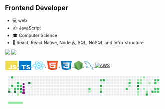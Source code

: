 ## Frontend Developer

- 💻 web
- ✍ JavaScript
- 🎓 Computer Science
- 🌱 React, React Native, Node.js, SQL, NoSQL and Infra-structure

<div>
  <a href="https://github.com/joaocorreia1"/>
  <img height="150em" src="https://github-readme-stats.vercel.app/api?username=joaocorreia1&show_icons=true&theme=tokyonight&include_all_commits=true&count_private=true"/>
  <img height="150em" src="https://github-readme-stats.vercel.app/api/top-langs/?username=joaocorreia1&layout=compact&langs_count=7&theme=tokyonight"/>
</div>
<div style="display: inline_block"><br>
  <img align="center" alt="javascript" height="30" width="40" src="https://raw.githubusercontent.com/devicons/devicon/master/icons/javascript/javascript-plain.svg">
  <img align="center" alt="typescript" height="30" width="40" src="https://raw.githubusercontent.com/devicons/devicon/master/icons/typescript/typescript-plain.svg">
  <img align="center" alt="React" height="30" width="40" src="https://raw.githubusercontent.com/devicons/devicon/master/icons/react/react-original.svg">
  <img align="center" alt="HTML" height="30" width="40" src="https://raw.githubusercontent.com/devicons/devicon/master/icons/html5/html5-original.svg">
  <img align="center" alt="CSS" height="30" width="40" src="https://raw.githubusercontent.com/devicons/devicon/master/icons/css3/css3-original.svg">
  <img align="center" alt="nojejs" height="30" width="auto" src="https://raw.githubusercontent.com/github/explore/80688e429a7d4ef2fca1e82350fe8e3517d3494d/topics/nodejs/nodejs.png">
  <img align="center" alt="MySQL" height="30" width="auto" src="https://raw.githubusercontent.com/devicons/devicon/master/icons/mysql/mysql-original.svg">
  <img align="center" alt="AWS" height="30" width="auto" src="https://cdn.jsdelivr.net/gh/devicons/devicon/icons/amazonwebservices/amazonwebservices-original.svg">      
</div>
<div>
<svg viewBox="-16 -32 880 192" width="880" height="192" xmlns="http://www.w3.org/2000/svg"><desc>Generated with https://github.com/Platane/snk</desc><style>@keyframes c0{7.41%{fill:var(--c1)}7.43%,to{fill:var(--ce)}}@keyframes c1{96.13%{fill:var(--c4)}96.15%,to{fill:var(--ce)}}@keyframes c2{62.3%{fill:var(--c2)}62.32%,to{fill:var(--ce)}}@keyframes c3{57.85%{fill:var(--c2)}57.87%,to{fill:var(--ce)}}@keyframes c4{58.45%{fill:var(--c2)}58.47%,to{fill:var(--ce)}}@keyframes c5{95.54%{fill:var(--c4)}95.56%,to{fill:var(--ce)}}@keyframes c6{1.47%{fill:var(--c1)}1.49%,to{fill:var(--ce)}}@keyframes c7{56.96%{fill:var(--c2)}56.98%,to{fill:var(--ce)}}@keyframes c8{56.67%{fill:var(--c2)}56.69%,to{fill:var(--ce)}}@keyframes c9{58.74%{fill:var(--c2)}58.76%,to{fill:var(--ce)}}@keyframes ca{5.92%{fill:var(--c1)}5.94%,to{fill:var(--ce)}}@keyframes cb{1.77%{fill:var(--c1)}1.79%,to{fill:var(--ce)}}@keyframes cc{56.37%{fill:var(--c2)}56.39%,to{fill:var(--ce)}}@keyframes cd{94.65%{fill:var(--c4)}94.67%,to{fill:var(--ce)}}@keyframes ce{59.34%{fill:var(--c2)}59.36%,to{fill:var(--ce)}}@keyframes cf{3.55%{fill:var(--c1)}3.57%,to{fill:var(--ce)}}@keyframes cg{2.36%{fill:var(--c1)}2.38%,to{fill:var(--ce)}}@keyframes ch{2.66%{fill:var(--c1)}2.68%,to{fill:var(--ce)}}@keyframes ci{93.17%{fill:var(--c4)}93.19%,to{fill:var(--ce)}}@keyframes cj{48.95%{fill:var(--c2)}48.97%,to{fill:var(--ce)}}@keyframes ck{17.2%{fill:var(--c1)}17.22%,to{fill:var(--ce)}}@keyframes cl{46.87%{fill:var(--c2)}46.89%,to{fill:var(--ce)}}@keyframes cm{72.99%{fill:var(--c3)}73.01%,to{fill:var(--ce)}}@keyframes cn{18.68%{fill:var(--c1)}18.7%,to{fill:var(--ce)}}@keyframes co{73.58%{fill:var(--c3)}73.6%,to{fill:var(--ce)}}@keyframes cp{72.1%{fill:var(--c3)}72.12%,to{fill:var(--ce)}}@keyframes cq{35%{fill:var(--c2)}35.02%,to{fill:var(--ce)}}@keyframes cr{23.14%{fill:var(--c1)}23.16%,to{fill:var(--ce)}}@keyframes cs{34.11%{fill:var(--c2)}34.13%,to{fill:var(--ce)}}@keyframes ct{21.95%{fill:var(--c1)}21.97%,to{fill:var(--ce)}}@keyframes cu{24.62%{fill:var(--c1)}24.64%,to{fill:var(--ce)}}@keyframes cv{32.63%{fill:var(--c2)}32.65%,to{fill:var(--ce)}}@keyframes cw{81.59%{fill:var(--c4)}81.61%,to{fill:var(--ce)}}@keyframes cx{31.44%{fill:var(--c2)}31.46%,to{fill:var(--ce)}}@keyframes cy{29.96%{fill:var(--c1)}29.98%,to{fill:var(--ce)}}@keyframes cz{30.26%{fill:var(--c1)}30.28%,to{fill:var(--ce)}}@keyframes c10{24.92%{fill:var(--c1)}24.94%,to{fill:var(--ce)}}@keyframes c11{25.21%{fill:var(--c1)}25.23%,to{fill:var(--ce)}}@keyframes c12{27.29%{fill:var(--c1)}27.31%,to{fill:var(--ce)}}@keyframes c13{28.48%{fill:var(--c1)}28.5%,to{fill:var(--ce)}}@keyframes c14{29.07%{fill:var(--c1)}29.09%,to{fill:var(--ce)}}@keyframes c15{78.63%{fill:var(--c3)}78.65%,to{fill:var(--ce)}}@keyframes c16{26.1%{fill:var(--c1)}26.12%,to{fill:var(--ce)}}@keyframes c17{79.52%{fill:var(--c3)}79.54%,to{fill:var(--ce)}}@keyframes c18{40.05%{fill:var(--c2)}40.07%,to{fill:var(--ce)}}@keyframes c19{39.75%{fill:var(--c2)}39.77%,to{fill:var(--ce)}}@keyframes c1a{37.97%{fill:var(--c2)}37.99%,to{fill:var(--ce)}}@keyframes c1b{38.86%{fill:var(--c2)}38.88%,to{fill:var(--ce)}}@keyframes c1c{40.35%{fill:var(--c2)}40.37%,to{fill:var(--ce)}}@keyframes c1d{38.27%{fill:var(--c2)}38.29%,to{fill:var(--ce)}}@keyframes c1e{38.57%{fill:var(--c2)}38.59%,to{fill:var(--ce)}}@keyframes u0{1.47%{transform:scale(0,1)}1.49%,1.77%{transform:scale(.05,1)}1.79%,2.36%{transform:scale(.1,1)}2.38%,2.66%{transform:scale(.15,1)}2.68%,3.55%{transform:scale(.2,1)}3.57%,5.92%{transform:scale(.25,1)}5.94%,7.41%{transform:scale(.3,1)}17.2%,7.43%{transform:scale(.35,1)}17.22%,18.68%{transform:scale(.4,1)}18.7%,21.95%{transform:scale(.45,1)}21.97%,23.14%{transform:scale(.5,1)}23.16%,24.62%{transform:scale(.55,1)}24.64%,24.92%{transform:scale(.6,1)}24.94%,25.21%{transform:scale(.65,1)}25.23%,26.1%{transform:scale(.7,1)}26.12%,27.29%{transform:scale(.75,1)}27.31%,28.48%{transform:scale(.8,1)}28.5%,29.07%{transform:scale(.85,1)}29.09%,29.96%{transform:scale(.9,1)}29.98%,30.26%{transform:scale(.95,1)}30.28%,to{transform:scale(1,1)}}@keyframes u1{31.44%{transform:scale(0,1)}31.46%,32.63%{transform:scale(.05,1)}32.65%,34.11%{transform:scale(.1,1)}34.13%,35%{transform:scale(.14,1)}35.02%,37.97%{transform:scale(.19,1)}37.99%,38.27%{transform:scale(.24,1)}38.29%,38.57%{transform:scale(.29,1)}38.59%,38.86%{transform:scale(.33,1)}38.88%,39.75%{transform:scale(.38,1)}39.77%,40.05%{transform:scale(.43,1)}40.07%,40.35%{transform:scale(.48,1)}40.37%,46.87%{transform:scale(.52,1)}46.89%,48.95%{transform:scale(.57,1)}48.97%,56.37%{transform:scale(.62,1)}56.39%,56.67%{transform:scale(.67,1)}56.69%,56.96%{transform:scale(.71,1)}56.98%,57.85%{transform:scale(.76,1)}57.87%,58.45%{transform:scale(.81,1)}58.47%,58.74%{transform:scale(.86,1)}58.76%,59.34%{transform:scale(.9,1)}59.36%,62.3%{transform:scale(.95,1)}62.32%,to{transform:scale(1,1)}}@keyframes u2{72.1%{transform:scale(0,1)}72.12%,72.99%{transform:scale(.2,1)}73.01%,73.58%{transform:scale(.4,1)}73.6%,78.63%{transform:scale(.6,1)}78.65%,79.52%{transform:scale(.8,1)}79.54%,to{transform:scale(1,1)}}@keyframes u3{81.59%{transform:scale(0,1)}81.61%,93.17%{transform:scale(.2,1)}93.19%,94.65%{transform:scale(.4,1)}94.67%,95.54%{transform:scale(.6,1)}95.56%,96.13%{transform:scale(.8,1)}96.15%,to{transform:scale(1,1)}}@keyframes s0{0%,99.7%{transform:translate(0,-16px)}.59%{transform:translate(0,16px)}2.67%{transform:translate(112px,16px)}2.97%{transform:translate(112px,0)}3.56%,61.13%{transform:translate(80px,0)}5.34%{transform:translate(80px,96px)}6.53%{transform:translate(16px,96px)}7.12%,96.74%{transform:translate(16px,64px)}7.72%{transform:translate(-16px,64px)}8.31%{transform:translate(-16px,96px)}16.91%{transform:translate(448px,96px)}17.21%{transform:translate(448px,80px)}18.1%{transform:translate(496px,80px)}18.4%{transform:translate(496px,64px)}21.07%{transform:translate(640px,64px)}21.36%{transform:translate(640px,48px)}22.26%{transform:translate(688px,48px)}22.85%{transform:translate(688px,16px)}23.15%,33.83%{transform:translate(672px,16px)}23.44%{transform:translate(672px,0)}24.33%{transform:translate(720px,0)}24.63%,32.94%{transform:translate(720px,16px)}24.93%{transform:translate(736px,16px)}25.22%{transform:translate(736px,32px)}26.11%{transform:translate(784px,32px)}26.71%{transform:translate(784px,0)}27.3%{transform:translate(752px,0)}28.49%{transform:translate(752px,64px)}28.78%{transform:translate(768px,64px)}29.08%,78.34%{transform:translate(768px,80px)}29.97%{transform:translate(720px,80px)}30.27%{transform:translate(720px,96px)}30.56%{transform:translate(736px,96px)}31.16%{transform:translate(736px,64px)}31.75%{transform:translate(704px,64px)}32.34%{transform:translate(704px,32px)}32.64%,81.9%{transform:translate(720px,32px)}34.12%{transform:translate(672px,32px)}34.42%{transform:translate(656px,32px)}35.01%{transform:translate(656px,64px)}38.28%{transform:translate(832px,64px)}38.58%{transform:translate(832px,80px)}38.87%{transform:translate(816px,80px)}40.06%{transform:translate(816px,16px)}40.36%{transform:translate(832px,16px)}40.65%{transform:translate(832px,0)}46.59%{transform:translate(512px,0)}46.88%{transform:translate(512px,16px)}48.07%{transform:translate(448px,16px)}48.96%{transform:translate(448px,64px)}49.26%{transform:translate(432px,64px)}49.55%{transform:translate(432px,48px)}56.68%{transform:translate(48px,48px)}56.97%,97.92%{transform:translate(48px,32px)}57.57%{transform:translate(16px,32px)}57.86%,97.03%{transform:translate(16px,48px)}58.16%,97.33%{transform:translate(32px,48px)}58.46%,95.25%{transform:translate(32px,64px)}58.75%{transform:translate(48px,64px)}59.05%{transform:translate(48px,80px)}59.64%{transform:translate(80px,80px)}62.31%{transform:translate(16px,0)}62.61%{transform:translate(16px,16px)}72.11%{transform:translate(528px,16px)}72.4%{transform:translate(528px,32px)}72.7%{transform:translate(512px,32px)}73.59%{transform:translate(512px,80px)}78.64%{transform:translate(768px,96px)}79.23%{transform:translate(800px,96px)}80.12%{transform:translate(800px,48px)}81.6%{transform:translate(720px,48px)}94.07%{transform:translate(64px,32px)}94.66%{transform:translate(64px,64px)}95.55%{transform:translate(32px,80px)}96.14%{transform:translate(0,80px)}96.44%{transform:translate(0,64px)}97.63%{transform:translate(32px,32px)}98.81%{transform:translate(48px,-16px)}}@keyframes s1{0%,99.7%{transform:translate(16px,-16px)}.3%{transform:translate(0,-16px)}.89%{transform:translate(0,16px)}2.97%{transform:translate(112px,16px)}3.26%{transform:translate(112px,0)}3.86%,61.42%{transform:translate(80px,0)}5.64%{transform:translate(80px,96px)}6.82%{transform:translate(16px,96px)}7.42%,97.03%{transform:translate(16px,64px)}8.01%{transform:translate(-16px,64px)}8.61%{transform:translate(-16px,96px)}17.21%{transform:translate(448px,96px)}17.51%{transform:translate(448px,80px)}18.4%{transform:translate(496px,80px)}18.69%{transform:translate(496px,64px)}21.36%{transform:translate(640px,64px)}21.66%{transform:translate(640px,48px)}22.55%{transform:translate(688px,48px)}23.15%{transform:translate(688px,16px)}23.44%,34.12%{transform:translate(672px,16px)}23.74%{transform:translate(672px,0)}24.63%{transform:translate(720px,0)}24.93%,33.23%{transform:translate(720px,16px)}25.22%{transform:translate(736px,16px)}25.52%{transform:translate(736px,32px)}26.41%{transform:translate(784px,32px)}27%{transform:translate(784px,0)}27.6%{transform:translate(752px,0)}28.78%{transform:translate(752px,64px)}29.08%{transform:translate(768px,64px)}29.38%,78.64%{transform:translate(768px,80px)}30.27%{transform:translate(720px,80px)}30.56%{transform:translate(720px,96px)}30.86%{transform:translate(736px,96px)}31.45%{transform:translate(736px,64px)}32.05%{transform:translate(704px,64px)}32.64%{transform:translate(704px,32px)}32.94%,82.2%{transform:translate(720px,32px)}34.42%{transform:translate(672px,32px)}34.72%{transform:translate(656px,32px)}35.31%{transform:translate(656px,64px)}38.58%{transform:translate(832px,64px)}38.87%{transform:translate(832px,80px)}39.17%{transform:translate(816px,80px)}40.36%{transform:translate(816px,16px)}40.65%{transform:translate(832px,16px)}40.95%{transform:translate(832px,0)}46.88%{transform:translate(512px,0)}47.18%{transform:translate(512px,16px)}48.37%{transform:translate(448px,16px)}49.26%{transform:translate(448px,64px)}49.55%{transform:translate(432px,64px)}49.85%{transform:translate(432px,48px)}56.97%{transform:translate(48px,48px)}57.27%,98.22%{transform:translate(48px,32px)}57.86%{transform:translate(16px,32px)}58.16%,97.33%{transform:translate(16px,48px)}58.46%,97.63%{transform:translate(32px,48px)}58.75%,95.55%{transform:translate(32px,64px)}59.05%{transform:translate(48px,64px)}59.35%{transform:translate(48px,80px)}59.94%{transform:translate(80px,80px)}62.61%{transform:translate(16px,0)}62.91%{transform:translate(16px,16px)}72.4%{transform:translate(528px,16px)}72.7%{transform:translate(528px,32px)}73%{transform:translate(512px,32px)}73.89%{transform:translate(512px,80px)}78.93%{transform:translate(768px,96px)}79.53%{transform:translate(800px,96px)}80.42%{transform:translate(800px,48px)}81.9%{transform:translate(720px,48px)}94.36%{transform:translate(64px,32px)}94.96%{transform:translate(64px,64px)}95.85%{transform:translate(32px,80px)}96.44%{transform:translate(0,80px)}96.74%{transform:translate(0,64px)}97.92%{transform:translate(32px,32px)}99.11%{transform:translate(48px,-16px)}}@keyframes s2{0%,99.7%{transform:translate(32px,-16px)}.59%{transform:translate(0,-16px)}1.19%{transform:translate(0,16px)}3.26%{transform:translate(112px,16px)}3.56%{transform:translate(112px,0)}4.15%,61.72%{transform:translate(80px,0)}5.93%{transform:translate(80px,96px)}7.12%{transform:translate(16px,96px)}7.72%,97.33%{transform:translate(16px,64px)}8.31%{transform:translate(-16px,64px)}8.9%{transform:translate(-16px,96px)}17.51%{transform:translate(448px,96px)}17.8%{transform:translate(448px,80px)}18.69%{transform:translate(496px,80px)}18.99%{transform:translate(496px,64px)}21.66%{transform:translate(640px,64px)}21.96%{transform:translate(640px,48px)}22.85%{transform:translate(688px,48px)}23.44%{transform:translate(688px,16px)}23.74%,34.42%{transform:translate(672px,16px)}24.04%{transform:translate(672px,0)}24.93%{transform:translate(720px,0)}25.22%,33.53%{transform:translate(720px,16px)}25.52%{transform:translate(736px,16px)}25.82%{transform:translate(736px,32px)}26.71%{transform:translate(784px,32px)}27.3%{transform:translate(784px,0)}27.89%{transform:translate(752px,0)}29.08%{transform:translate(752px,64px)}29.38%{transform:translate(768px,64px)}29.67%,78.93%{transform:translate(768px,80px)}30.56%{transform:translate(720px,80px)}30.86%{transform:translate(720px,96px)}31.16%{transform:translate(736px,96px)}31.75%{transform:translate(736px,64px)}32.34%{transform:translate(704px,64px)}32.94%{transform:translate(704px,32px)}33.23%,82.49%{transform:translate(720px,32px)}34.72%{transform:translate(672px,32px)}35.01%{transform:translate(656px,32px)}35.61%{transform:translate(656px,64px)}38.87%{transform:translate(832px,64px)}39.17%{transform:translate(832px,80px)}39.47%{transform:translate(816px,80px)}40.65%{transform:translate(816px,16px)}40.95%{transform:translate(832px,16px)}41.25%{transform:translate(832px,0)}47.18%{transform:translate(512px,0)}47.48%{transform:translate(512px,16px)}48.66%{transform:translate(448px,16px)}49.55%{transform:translate(448px,64px)}49.85%{transform:translate(432px,64px)}50.15%{transform:translate(432px,48px)}57.27%{transform:translate(48px,48px)}57.57%,98.52%{transform:translate(48px,32px)}58.16%{transform:translate(16px,32px)}58.46%,97.63%{transform:translate(16px,48px)}58.75%,97.92%{transform:translate(32px,48px)}59.05%,95.85%{transform:translate(32px,64px)}59.35%{transform:translate(48px,64px)}59.64%{transform:translate(48px,80px)}60.24%{transform:translate(80px,80px)}62.91%{transform:translate(16px,0)}63.2%{transform:translate(16px,16px)}72.7%{transform:translate(528px,16px)}73%{transform:translate(528px,32px)}73.29%{transform:translate(512px,32px)}74.18%{transform:translate(512px,80px)}79.23%{transform:translate(768px,96px)}79.82%{transform:translate(800px,96px)}80.71%{transform:translate(800px,48px)}82.2%{transform:translate(720px,48px)}94.66%{transform:translate(64px,32px)}95.25%{transform:translate(64px,64px)}96.14%{transform:translate(32px,80px)}96.74%{transform:translate(0,80px)}97.03%{transform:translate(0,64px)}98.22%{transform:translate(32px,32px)}99.41%{transform:translate(48px,-16px)}}@keyframes s3{0%,99.7%{transform:translate(48px,-16px)}.89%{transform:translate(0,-16px)}1.48%{transform:translate(0,16px)}3.56%{transform:translate(112px,16px)}3.86%{transform:translate(112px,0)}4.45%,62.02%{transform:translate(80px,0)}6.23%{transform:translate(80px,96px)}7.42%{transform:translate(16px,96px)}8.01%,97.63%{transform:translate(16px,64px)}8.61%{transform:translate(-16px,64px)}9.2%{transform:translate(-16px,96px)}17.8%{transform:translate(448px,96px)}18.1%{transform:translate(448px,80px)}18.99%{transform:translate(496px,80px)}19.29%{transform:translate(496px,64px)}21.96%{transform:translate(640px,64px)}22.26%{transform:translate(640px,48px)}23.15%{transform:translate(688px,48px)}23.74%{transform:translate(688px,16px)}24.04%,34.72%{transform:translate(672px,16px)}24.33%{transform:translate(672px,0)}25.22%{transform:translate(720px,0)}25.52%,33.83%{transform:translate(720px,16px)}25.82%{transform:translate(736px,16px)}26.11%{transform:translate(736px,32px)}27%{transform:translate(784px,32px)}27.6%{transform:translate(784px,0)}28.19%{transform:translate(752px,0)}29.38%{transform:translate(752px,64px)}29.67%{transform:translate(768px,64px)}29.97%,79.23%{transform:translate(768px,80px)}30.86%{transform:translate(720px,80px)}31.16%{transform:translate(720px,96px)}31.45%{transform:translate(736px,96px)}32.05%{transform:translate(736px,64px)}32.64%{transform:translate(704px,64px)}33.23%{transform:translate(704px,32px)}33.53%,82.79%{transform:translate(720px,32px)}35.01%{transform:translate(672px,32px)}35.31%{transform:translate(656px,32px)}35.91%{transform:translate(656px,64px)}39.17%{transform:translate(832px,64px)}39.47%{transform:translate(832px,80px)}39.76%{transform:translate(816px,80px)}40.95%{transform:translate(816px,16px)}41.25%{transform:translate(832px,16px)}41.54%{transform:translate(832px,0)}47.48%{transform:translate(512px,0)}47.77%{transform:translate(512px,16px)}48.96%{transform:translate(448px,16px)}49.85%{transform:translate(448px,64px)}50.15%{transform:translate(432px,64px)}50.45%{transform:translate(432px,48px)}57.57%{transform:translate(48px,48px)}57.86%,98.81%{transform:translate(48px,32px)}58.46%{transform:translate(16px,32px)}58.75%,97.92%{transform:translate(16px,48px)}59.05%,98.22%{transform:translate(32px,48px)}59.35%,96.14%{transform:translate(32px,64px)}59.64%{transform:translate(48px,64px)}59.94%{transform:translate(48px,80px)}60.53%{transform:translate(80px,80px)}63.2%{transform:translate(16px,0)}63.5%{transform:translate(16px,16px)}73%{transform:translate(528px,16px)}73.29%{transform:translate(528px,32px)}73.59%{transform:translate(512px,32px)}74.48%{transform:translate(512px,80px)}79.53%{transform:translate(768px,96px)}80.12%{transform:translate(800px,96px)}81.01%{transform:translate(800px,48px)}82.49%{transform:translate(720px,48px)}94.96%{transform:translate(64px,32px)}95.55%{transform:translate(64px,64px)}96.44%{transform:translate(32px,80px)}97.03%{transform:translate(0,80px)}97.33%{transform:translate(0,64px)}98.52%{transform:translate(32px,32px)}}:root{--cb:#1b1f230a;--cs:purple;--ce:#ebedf0;--c0:#ebedf0;--c1:#9be9a8;--c2:#40c463;--c3:#30a14e;--c4:#216e39}@media (prefers-color-scheme:dark){:root{--cb:#1b1f230a;--cs:purple;--ce:#161b22;--c1:#01311f;--c2:#034525;--c3:#0f6d31;--c4:#00c647}}.c{shape-rendering:geometricPrecision;fill:var(--ce);stroke-width:1px;stroke:var(--cb);animation:none 33700ms linear infinite}.c.c0{fill:var(--c1);animation-name:c0}.c.c1{fill:var(--c4);animation-name:c1}.c.c2,.c.c3,.c.c4{fill:var(--c2);animation-name:c2}.c.c3,.c.c4{animation-name:c3}.c.c4{animation-name:c4}.c.c5{fill:var(--c4);animation-name:c5}.c.c6{fill:var(--c1);animation-name:c6}.c.c7,.c.c8,.c.c9{fill:var(--c2);animation-name:c7}.c.c8,.c.c9{animation-name:c8}.c.c9{animation-name:c9}.c.ca,.c.cb{fill:var(--c1);animation-name:ca}.c.cb{animation-name:cb}.c.cc{fill:var(--c2);animation-name:cc}.c.cd{fill:var(--c4);animation-name:cd}.c.ce{fill:var(--c2);animation-name:ce}.c.cf,.c.cg,.c.ch{fill:var(--c1);animation-name:cf}.c.cg,.c.ch{animation-name:cg}.c.ch{animation-name:ch}.c.ci{fill:var(--c4);animation-name:ci}.c.cj{fill:var(--c2);animation-name:cj}.c.ck{fill:var(--c1);animation-name:ck}.c.cl{fill:var(--c2);animation-name:cl}.c.cm{fill:var(--c3);animation-name:cm}.c.cn{fill:var(--c1);animation-name:cn}.c.co,.c.cp{fill:var(--c3);animation-name:co}.c.cp{animation-name:cp}.c.cq{fill:var(--c2);animation-name:cq}.c.cr{fill:var(--c1);animation-name:cr}.c.cs{fill:var(--c2);animation-name:cs}.c.ct,.c.cu{fill:var(--c1);animation-name:ct}.c.cu{animation-name:cu}.c.cv{fill:var(--c2);animation-name:cv}.c.cw{fill:var(--c4);animation-name:cw}.c.cx{fill:var(--c2);animation-name:cx}.c.cy{fill:var(--c1);animation-name:cy}.c.c10,.c.c11,.c.cz{fill:var(--c1);animation-name:cz}.c.c10,.c.c11{animation-name:c10}.c.c11{animation-name:c11}.c.c12,.c.c13,.c.c14{fill:var(--c1);animation-name:c12}.c.c13,.c.c14{animation-name:c13}.c.c14{animation-name:c14}.c.c15{fill:var(--c3);animation-name:c15}.c.c16{fill:var(--c1);animation-name:c16}.c.c17{fill:var(--c3);animation-name:c17}.c.c18{fill:var(--c2);animation-name:c18}.c.c19,.c.c1a,.c.c1b{fill:var(--c2);animation-name:c19}.c.c1a,.c.c1b{animation-name:c1a}.c.c1b{animation-name:c1b}.c.c1c,.c.c1d,.c.c1e{fill:var(--c2);animation-name:c1c}.c.c1d,.c.c1e{animation-name:c1d}.c.c1e{animation-name:c1e}.s,.u{animation:none linear 33700ms infinite}.u,.u.u0{transform-origin:0 0}.u{transform:scale(0,1)}.u.u0{fill:var(--c1);animation-name:u0}.u.u1{fill:var(--c2);animation-name:u1;transform-origin:332.5px 0}.u.u2{fill:var(--c3);animation-name:u2;transform-origin:681.7px 0}.u.u3{fill:var(--c4);animation-name:u3;transform-origin:764.9px 0}.s{shape-rendering:geometricPrecision;fill:var(--cs)}.s.s0{transform:translate(0,-16px);animation-name:s0}.s.s1{transform:translate(16px,-16px);animation-name:s1}.s.s2{transform:translate(32px,-16px);animation-name:s2}.s.s3{transform:translate(48px,-16px);animation-name:s3}</style><rect class="c" x="2" y="2" rx="2" ry="2" width="12" height="12"/><rect class="c" x="2" y="18" rx="2" ry="2" width="12" height="12"/><rect class="c" x="2" y="34" rx="2" ry="2" width="12" height="12"/><rect class="c" x="2" y="50" rx="2" ry="2" width="12" height="12"/><rect class="c c0" x="2" y="66" rx="2" ry="2" width="12" height="12"/><rect class="c c1" x="2" y="82" rx="2" ry="2" width="12" height="12"/><rect class="c" x="2" y="98" rx="2" ry="2" width="12" height="12"/><rect class="c c2" x="18" y="2" rx="2" ry="2" width="12" height="12"/><rect class="c" x="18" y="18" rx="2" ry="2" width="12" height="12"/><rect class="c" x="18" y="34" rx="2" ry="2" width="12" height="12"/><rect class="c c3" x="18" y="50" rx="2" ry="2" width="12" height="12"/><rect class="c" x="18" y="66" rx="2" ry="2" width="12" height="12"/><rect class="c" x="18" y="82" rx="2" ry="2" width="12" height="12"/><rect class="c" x="18" y="98" rx="2" ry="2" width="12" height="12"/><rect class="c" x="34" y="2" rx="2" ry="2" width="12" height="12"/><rect class="c" x="34" y="18" rx="2" ry="2" width="12" height="12"/><rect class="c" x="34" y="34" rx="2" ry="2" width="12" height="12"/><rect class="c" x="34" y="50" rx="2" ry="2" width="12" height="12"/><rect class="c c4" x="34" y="66" rx="2" ry="2" width="12" height="12"/><rect class="c c5" x="34" y="82" rx="2" ry="2" width="12" height="12"/><rect class="c" x="34" y="98" rx="2" ry="2" width="12" height="12"/><rect class="c" x="50" y="2" rx="2" ry="2" width="12" height="12"/><rect class="c c6" x="50" y="18" rx="2" ry="2" width="12" height="12"/><rect class="c c7" x="50" y="34" rx="2" ry="2" width="12" height="12"/><rect class="c c8" x="50" y="50" rx="2" ry="2" width="12" height="12"/><rect class="c c9" x="50" y="66" rx="2" ry="2" width="12" height="12"/><rect class="c" x="50" y="82" rx="2" ry="2" width="12" height="12"/><rect class="c ca" x="50" y="98" rx="2" ry="2" width="12" height="12"/><rect class="c" x="66" y="2" rx="2" ry="2" width="12" height="12"/><rect class="c cb" x="66" y="18" rx="2" ry="2" width="12" height="12"/><rect class="c" x="66" y="34" rx="2" ry="2" width="12" height="12"/><rect class="c cc" x="66" y="50" rx="2" ry="2" width="12" height="12"/><rect class="c cd" x="66" y="66" rx="2" ry="2" width="12" height="12"/><rect class="c ce" x="66" y="82" rx="2" ry="2" width="12" height="12"/><rect class="c" x="66" y="98" rx="2" ry="2" width="12" height="12"/><rect class="c cf" x="82" y="2" rx="2" ry="2" width="12" height="12"/><rect class="c" x="82" y="18" rx="2" ry="2" width="12" height="12"/><rect class="c" x="82" y="34" rx="2" ry="2" width="12" height="12"/><rect class="c" x="82" y="50" rx="2" ry="2" width="12" height="12"/><rect class="c" x="82" y="66" rx="2" ry="2" width="12" height="12"/><rect class="c" x="82" y="82" rx="2" ry="2" width="12" height="12"/><rect class="c" x="82" y="98" rx="2" ry="2" width="12" height="12"/><rect class="c" x="98" y="2" rx="2" ry="2" width="12" height="12"/><rect class="c cg" x="98" y="18" rx="2" ry="2" width="12" height="12"/><rect class="c" x="98" y="34" rx="2" ry="2" width="12" height="12"/><rect class="c" x="98" y="50" rx="2" ry="2" width="12" height="12"/><rect class="c" x="98" y="66" rx="2" ry="2" width="12" height="12"/><rect class="c" x="98" y="82" rx="2" ry="2" width="12" height="12"/><rect class="c" x="98" y="98" rx="2" ry="2" width="12" height="12"/><rect class="c" x="114" y="2" rx="2" ry="2" width="12" height="12"/><rect class="c ch" x="114" y="18" rx="2" ry="2" width="12" height="12"/><rect class="c ci" x="114" y="34" rx="2" ry="2" width="12" height="12"/><rect class="c" x="114" y="50" rx="2" ry="2" width="12" height="12"/><rect class="c" x="114" y="66" rx="2" ry="2" width="12" height="12"/><rect class="c" x="114" y="82" rx="2" ry="2" width="12" height="12"/><rect class="c" x="114" y="98" rx="2" ry="2" width="12" height="12"/><rect class="c" x="130" y="2" rx="2" ry="2" width="12" height="12"/><rect class="c" x="130" y="18" rx="2" ry="2" width="12" height="12"/><rect class="c" x="130" y="34" rx="2" ry="2" width="12" height="12"/><rect class="c" x="130" y="50" rx="2" ry="2" width="12" height="12"/><rect class="c" x="130" y="66" rx="2" ry="2" width="12" height="12"/><rect class="c" x="130" y="82" rx="2" ry="2" width="12" height="12"/><rect class="c" x="130" y="98" rx="2" ry="2" width="12" height="12"/><rect class="c" x="146" y="2" rx="2" ry="2" width="12" height="12"/><rect class="c" x="146" y="18" rx="2" ry="2" width="12" height="12"/><rect class="c" x="146" y="34" rx="2" ry="2" width="12" height="12"/><rect class="c" x="146" y="50" rx="2" ry="2" width="12" height="12"/><rect class="c" x="146" y="66" rx="2" ry="2" width="12" height="12"/><rect class="c" x="146" y="82" rx="2" ry="2" width="12" height="12"/><rect class="c" x="146" y="98" rx="2" ry="2" width="12" height="12"/><rect class="c" x="162" y="2" rx="2" ry="2" width="12" height="12"/><rect class="c" x="162" y="18" rx="2" ry="2" width="12" height="12"/><rect class="c" x="162" y="34" rx="2" ry="2" width="12" height="12"/><rect class="c" x="162" y="50" rx="2" ry="2" width="12" height="12"/><rect class="c" x="162" y="66" rx="2" ry="2" width="12" height="12"/><rect class="c" x="162" y="82" rx="2" ry="2" width="12" height="12"/><rect class="c" x="162" y="98" rx="2" ry="2" width="12" height="12"/><rect class="c" x="178" y="2" rx="2" ry="2" width="12" height="12"/><rect class="c" x="178" y="18" rx="2" ry="2" width="12" height="12"/><rect class="c" x="178" y="34" rx="2" ry="2" width="12" height="12"/><rect class="c" x="178" y="50" rx="2" ry="2" width="12" height="12"/><rect class="c" x="178" y="66" rx="2" ry="2" width="12" height="12"/><rect class="c" x="178" y="82" rx="2" ry="2" width="12" height="12"/><rect class="c" x="178" y="98" rx="2" ry="2" width="12" height="12"/><rect class="c" x="194" y="2" rx="2" ry="2" width="12" height="12"/><rect class="c" x="194" y="18" rx="2" ry="2" width="12" height="12"/><rect class="c" x="194" y="34" rx="2" ry="2" width="12" height="12"/><rect class="c" x="194" y="50" rx="2" ry="2" width="12" height="12"/><rect class="c" x="194" y="66" rx="2" ry="2" width="12" height="12"/><rect class="c" x="194" y="82" rx="2" ry="2" width="12" height="12"/><rect class="c" x="194" y="98" rx="2" ry="2" width="12" height="12"/><rect class="c" x="210" y="2" rx="2" ry="2" width="12" height="12"/><rect class="c" x="210" y="18" rx="2" ry="2" width="12" height="12"/><rect class="c" x="210" y="34" rx="2" ry="2" width="12" height="12"/><rect class="c" x="210" y="50" rx="2" ry="2" width="12" height="12"/><rect class="c" x="210" y="66" rx="2" ry="2" width="12" height="12"/><rect class="c" x="210" y="82" rx="2" ry="2" width="12" height="12"/><rect class="c" x="210" y="98" rx="2" ry="2" width="12" height="12"/><rect class="c" x="226" y="2" rx="2" ry="2" width="12" height="12"/><rect class="c" x="226" y="18" rx="2" ry="2" width="12" height="12"/><rect class="c" x="226" y="34" rx="2" ry="2" width="12" height="12"/><rect class="c" x="226" y="50" rx="2" ry="2" width="12" height="12"/><rect class="c" x="226" y="66" rx="2" ry="2" width="12" height="12"/><rect class="c" x="226" y="82" rx="2" ry="2" width="12" height="12"/><rect class="c" x="226" y="98" rx="2" ry="2" width="12" height="12"/><rect class="c" x="242" y="2" rx="2" ry="2" width="12" height="12"/><rect class="c" x="242" y="18" rx="2" ry="2" width="12" height="12"/><rect class="c" x="242" y="34" rx="2" ry="2" width="12" height="12"/><rect class="c" x="242" y="50" rx="2" ry="2" width="12" height="12"/><rect class="c" x="242" y="66" rx="2" ry="2" width="12" height="12"/><rect class="c" x="242" y="82" rx="2" ry="2" width="12" height="12"/><rect class="c" x="242" y="98" rx="2" ry="2" width="12" height="12"/><rect class="c" x="258" y="2" rx="2" ry="2" width="12" height="12"/><rect class="c" x="258" y="18" rx="2" ry="2" width="12" height="12"/><rect class="c" x="258" y="34" rx="2" ry="2" width="12" height="12"/><rect class="c" x="258" y="50" rx="2" ry="2" width="12" height="12"/><rect class="c" x="258" y="66" rx="2" ry="2" width="12" height="12"/><rect class="c" x="258" y="82" rx="2" ry="2" width="12" height="12"/><rect class="c" x="258" y="98" rx="2" ry="2" width="12" height="12"/><rect class="c" x="274" y="2" rx="2" ry="2" width="12" height="12"/><rect class="c" x="274" y="18" rx="2" ry="2" width="12" height="12"/><rect class="c" x="274" y="34" rx="2" ry="2" width="12" height="12"/><rect class="c" x="274" y="50" rx="2" ry="2" width="12" height="12"/><rect class="c" x="274" y="66" rx="2" ry="2" width="12" height="12"/><rect class="c" x="274" y="82" rx="2" ry="2" width="12" height="12"/><rect class="c" x="274" y="98" rx="2" ry="2" width="12" height="12"/><rect class="c" x="290" y="2" rx="2" ry="2" width="12" height="12"/><rect class="c" x="290" y="18" rx="2" ry="2" width="12" height="12"/><rect class="c" x="290" y="34" rx="2" ry="2" width="12" height="12"/><rect class="c" x="290" y="50" rx="2" ry="2" width="12" height="12"/><rect class="c" x="290" y="66" rx="2" ry="2" width="12" height="12"/><rect class="c" x="290" y="82" rx="2" ry="2" width="12" height="12"/><rect class="c" x="290" y="98" rx="2" ry="2" width="12" height="12"/><rect class="c" x="306" y="2" rx="2" ry="2" width="12" height="12"/><rect class="c" x="306" y="18" rx="2" ry="2" width="12" height="12"/><rect class="c" x="306" y="34" rx="2" ry="2" width="12" height="12"/><rect class="c" x="306" y="50" rx="2" ry="2" width="12" height="12"/><rect class="c" x="306" y="66" rx="2" ry="2" width="12" height="12"/><rect class="c" x="306" y="82" rx="2" ry="2" width="12" height="12"/><rect class="c" x="306" y="98" rx="2" ry="2" width="12" height="12"/><rect class="c" x="322" y="2" rx="2" ry="2" width="12" height="12"/><rect class="c" x="322" y="18" rx="2" ry="2" width="12" height="12"/><rect class="c" x="322" y="34" rx="2" ry="2" width="12" height="12"/><rect class="c" x="322" y="50" rx="2" ry="2" width="12" height="12"/><rect class="c" x="322" y="66" rx="2" ry="2" width="12" height="12"/><rect class="c" x="322" y="82" rx="2" ry="2" width="12" height="12"/><rect class="c" x="322" y="98" rx="2" ry="2" width="12" height="12"/><rect class="c" x="338" y="2" rx="2" ry="2" width="12" height="12"/><rect class="c" x="338" y="18" rx="2" ry="2" width="12" height="12"/><rect class="c" x="338" y="34" rx="2" ry="2" width="12" height="12"/><rect class="c" x="338" y="50" rx="2" ry="2" width="12" height="12"/><rect class="c" x="338" y="66" rx="2" ry="2" width="12" height="12"/><rect class="c" x="338" y="82" rx="2" ry="2" width="12" height="12"/><rect class="c" x="338" y="98" rx="2" ry="2" width="12" height="12"/><rect class="c" x="354" y="2" rx="2" ry="2" width="12" height="12"/><rect class="c" x="354" y="18" rx="2" ry="2" width="12" height="12"/><rect class="c" x="354" y="34" rx="2" ry="2" width="12" height="12"/><rect class="c" x="354" y="50" rx="2" ry="2" width="12" height="12"/><rect class="c" x="354" y="66" rx="2" ry="2" width="12" height="12"/><rect class="c" x="354" y="82" rx="2" ry="2" width="12" height="12"/><rect class="c" x="354" y="98" rx="2" ry="2" width="12" height="12"/><rect class="c" x="370" y="2" rx="2" ry="2" width="12" height="12"/><rect class="c" x="370" y="18" rx="2" ry="2" width="12" height="12"/><rect class="c" x="370" y="34" rx="2" ry="2" width="12" height="12"/><rect class="c" x="370" y="50" rx="2" ry="2" width="12" height="12"/><rect class="c" x="370" y="66" rx="2" ry="2" width="12" height="12"/><rect class="c" x="370" y="82" rx="2" ry="2" width="12" height="12"/><rect class="c" x="370" y="98" rx="2" ry="2" width="12" height="12"/><rect class="c" x="386" y="2" rx="2" ry="2" width="12" height="12"/><rect class="c" x="386" y="18" rx="2" ry="2" width="12" height="12"/><rect class="c" x="386" y="34" rx="2" ry="2" width="12" height="12"/><rect class="c" x="386" y="50" rx="2" ry="2" width="12" height="12"/><rect class="c" x="386" y="66" rx="2" ry="2" width="12" height="12"/><rect class="c" x="386" y="82" rx="2" ry="2" width="12" height="12"/><rect class="c" x="386" y="98" rx="2" ry="2" width="12" height="12"/><rect class="c" x="402" y="2" rx="2" ry="2" width="12" height="12"/><rect class="c" x="402" y="18" rx="2" ry="2" width="12" height="12"/><rect class="c" x="402" y="34" rx="2" ry="2" width="12" height="12"/><rect class="c" x="402" y="50" rx="2" ry="2" width="12" height="12"/><rect class="c" x="402" y="66" rx="2" ry="2" width="12" height="12"/><rect class="c" x="402" y="82" rx="2" ry="2" width="12" height="12"/><rect class="c" x="402" y="98" rx="2" ry="2" width="12" height="12"/><rect class="c" x="418" y="2" rx="2" ry="2" width="12" height="12"/><rect class="c" x="418" y="18" rx="2" ry="2" width="12" height="12"/><rect class="c" x="418" y="34" rx="2" ry="2" width="12" height="12"/><rect class="c" x="418" y="50" rx="2" ry="2" width="12" height="12"/><rect class="c" x="418" y="66" rx="2" ry="2" width="12" height="12"/><rect class="c" x="418" y="82" rx="2" ry="2" width="12" height="12"/><rect class="c" x="418" y="98" rx="2" ry="2" width="12" height="12"/><rect class="c" x="434" y="2" rx="2" ry="2" width="12" height="12"/><rect class="c" x="434" y="18" rx="2" ry="2" width="12" height="12"/><rect class="c" x="434" y="34" rx="2" ry="2" width="12" height="12"/><rect class="c" x="434" y="50" rx="2" ry="2" width="12" height="12"/><rect class="c" x="434" y="66" rx="2" ry="2" width="12" height="12"/><rect class="c" x="434" y="82" rx="2" ry="2" width="12" height="12"/><rect class="c" x="434" y="98" rx="2" ry="2" width="12" height="12"/><rect class="c" x="450" y="2" rx="2" ry="2" width="12" height="12"/><rect class="c" x="450" y="18" rx="2" ry="2" width="12" height="12"/><rect class="c" x="450" y="34" rx="2" ry="2" width="12" height="12"/><rect class="c" x="450" y="50" rx="2" ry="2" width="12" height="12"/><rect class="c cj" x="450" y="66" rx="2" ry="2" width="12" height="12"/><rect class="c ck" x="450" y="82" rx="2" ry="2" width="12" height="12"/><rect class="c" x="450" y="98" rx="2" ry="2" width="12" height="12"/><rect class="c" x="466" y="2" rx="2" ry="2" width="12" height="12"/><rect class="c" x="466" y="18" rx="2" ry="2" width="12" height="12"/><rect class="c" x="466" y="34" rx="2" ry="2" width="12" height="12"/><rect class="c" x="466" y="50" rx="2" ry="2" width="12" height="12"/><rect class="c" x="466" y="66" rx="2" ry="2" width="12" height="12"/><rect class="c" x="466" y="82" rx="2" ry="2" width="12" height="12"/><rect class="c" x="466" y="98" rx="2" ry="2" width="12" height="12"/><rect class="c" x="482" y="2" rx="2" ry="2" width="12" height="12"/><rect class="c" x="482" y="18" rx="2" ry="2" width="12" height="12"/><rect class="c" x="482" y="34" rx="2" ry="2" width="12" height="12"/><rect class="c" x="482" y="50" rx="2" ry="2" width="12" height="12"/><rect class="c" x="482" y="66" rx="2" ry="2" width="12" height="12"/><rect class="c" x="482" y="82" rx="2" ry="2" width="12" height="12"/><rect class="c" x="482" y="98" rx="2" ry="2" width="12" height="12"/><rect class="c" x="498" y="2" rx="2" ry="2" width="12" height="12"/><rect class="c" x="498" y="18" rx="2" ry="2" width="12" height="12"/><rect class="c" x="498" y="34" rx="2" ry="2" width="12" height="12"/><rect class="c" x="498" y="50" rx="2" ry="2" width="12" height="12"/><rect class="c" x="498" y="66" rx="2" ry="2" width="12" height="12"/><rect class="c" x="498" y="82" rx="2" ry="2" width="12" height="12"/><rect class="c" x="498" y="98" rx="2" ry="2" width="12" height="12"/><rect class="c" x="514" y="2" rx="2" ry="2" width="12" height="12"/><rect class="c cl" x="514" y="18" rx="2" ry="2" width="12" height="12"/><rect class="c" x="514" y="34" rx="2" ry="2" width="12" height="12"/><rect class="c cm" x="514" y="50" rx="2" ry="2" width="12" height="12"/><rect class="c cn" x="514" y="66" rx="2" ry="2" width="12" height="12"/><rect class="c co" x="514" y="82" rx="2" ry="2" width="12" height="12"/><rect class="c" x="514" y="98" rx="2" ry="2" width="12" height="12"/><rect class="c" x="530" y="2" rx="2" ry="2" width="12" height="12"/><rect class="c cp" x="530" y="18" rx="2" ry="2" width="12" height="12"/><rect class="c" x="530" y="34" rx="2" ry="2" width="12" height="12"/><rect class="c" x="530" y="50" rx="2" ry="2" width="12" height="12"/><rect class="c" x="530" y="66" rx="2" ry="2" width="12" height="12"/><rect class="c" x="530" y="82" rx="2" ry="2" width="12" height="12"/><rect class="c" x="530" y="98" rx="2" ry="2" width="12" height="12"/><rect class="c" x="546" y="2" rx="2" ry="2" width="12" height="12"/><rect class="c" x="546" y="18" rx="2" ry="2" width="12" height="12"/><rect class="c" x="546" y="34" rx="2" ry="2" width="12" height="12"/><rect class="c" x="546" y="50" rx="2" ry="2" width="12" height="12"/><rect class="c" x="546" y="66" rx="2" ry="2" width="12" height="12"/><rect class="c" x="546" y="82" rx="2" ry="2" width="12" height="12"/><rect class="c" x="546" y="98" rx="2" ry="2" width="12" height="12"/><rect class="c" x="562" y="2" rx="2" ry="2" width="12" height="12"/><rect class="c" x="562" y="18" rx="2" ry="2" width="12" height="12"/><rect class="c" x="562" y="34" rx="2" ry="2" width="12" height="12"/><rect class="c" x="562" y="50" rx="2" ry="2" width="12" height="12"/><rect class="c" x="562" y="66" rx="2" ry="2" width="12" height="12"/><rect class="c" x="562" y="82" rx="2" ry="2" width="12" height="12"/><rect class="c" x="562" y="98" rx="2" ry="2" width="12" height="12"/><rect class="c" x="578" y="2" rx="2" ry="2" width="12" height="12"/><rect class="c" x="578" y="18" rx="2" ry="2" width="12" height="12"/><rect class="c" x="578" y="34" rx="2" ry="2" width="12" height="12"/><rect class="c" x="578" y="50" rx="2" ry="2" width="12" height="12"/><rect class="c" x="578" y="66" rx="2" ry="2" width="12" height="12"/><rect class="c" x="578" y="82" rx="2" ry="2" width="12" height="12"/><rect class="c" x="578" y="98" rx="2" ry="2" width="12" height="12"/><rect class="c" x="594" y="2" rx="2" ry="2" width="12" height="12"/><rect class="c" x="594" y="18" rx="2" ry="2" width="12" height="12"/><rect class="c" x="594" y="34" rx="2" ry="2" width="12" height="12"/><rect class="c" x="594" y="50" rx="2" ry="2" width="12" height="12"/><rect class="c" x="594" y="66" rx="2" ry="2" width="12" height="12"/><rect class="c" x="594" y="82" rx="2" ry="2" width="12" height="12"/><rect class="c" x="594" y="98" rx="2" ry="2" width="12" height="12"/><rect class="c" x="610" y="2" rx="2" ry="2" width="12" height="12"/><rect class="c" x="610" y="18" rx="2" ry="2" width="12" height="12"/><rect class="c" x="610" y="34" rx="2" ry="2" width="12" height="12"/><rect class="c" x="610" y="50" rx="2" ry="2" width="12" height="12"/><rect class="c" x="610" y="66" rx="2" ry="2" width="12" height="12"/><rect class="c" x="610" y="82" rx="2" ry="2" width="12" height="12"/><rect class="c" x="610" y="98" rx="2" ry="2" width="12" height="12"/><rect class="c" x="626" y="2" rx="2" ry="2" width="12" height="12"/><rect class="c" x="626" y="18" rx="2" ry="2" width="12" height="12"/><rect class="c" x="626" y="34" rx="2" ry="2" width="12" height="12"/><rect class="c" x="626" y="50" rx="2" ry="2" width="12" height="12"/><rect class="c" x="626" y="66" rx="2" ry="2" width="12" height="12"/><rect class="c" x="626" y="82" rx="2" ry="2" width="12" height="12"/><rect class="c" x="626" y="98" rx="2" ry="2" width="12" height="12"/><rect class="c" x="642" y="2" rx="2" ry="2" width="12" height="12"/><rect class="c" x="642" y="18" rx="2" ry="2" width="12" height="12"/><rect class="c" x="642" y="34" rx="2" ry="2" width="12" height="12"/><rect class="c" x="642" y="50" rx="2" ry="2" width="12" height="12"/><rect class="c" x="642" y="66" rx="2" ry="2" width="12" height="12"/><rect class="c" x="642" y="82" rx="2" ry="2" width="12" height="12"/><rect class="c" x="642" y="98" rx="2" ry="2" width="12" height="12"/><rect class="c" x="658" y="2" rx="2" ry="2" width="12" height="12"/><rect class="c" x="658" y="18" rx="2" ry="2" width="12" height="12"/><rect class="c" x="658" y="34" rx="2" ry="2" width="12" height="12"/><rect class="c" x="658" y="50" rx="2" ry="2" width="12" height="12"/><rect class="c cq" x="658" y="66" rx="2" ry="2" width="12" height="12"/><rect class="c" x="658" y="82" rx="2" ry="2" width="12" height="12"/><rect class="c" x="658" y="98" rx="2" ry="2" width="12" height="12"/><rect class="c" x="674" y="2" rx="2" ry="2" width="12" height="12"/><rect class="c cr" x="674" y="18" rx="2" ry="2" width="12" height="12"/><rect class="c cs" x="674" y="34" rx="2" ry="2" width="12" height="12"/><rect class="c ct" x="674" y="50" rx="2" ry="2" width="12" height="12"/><rect class="c" x="674" y="66" rx="2" ry="2" width="12" height="12"/><rect class="c" x="674" y="82" rx="2" ry="2" width="12" height="12"/><rect class="c" x="674" y="98" rx="2" ry="2" width="12" height="12"/><rect class="c" x="690" y="2" rx="2" ry="2" width="12" height="12"/><rect class="c" x="690" y="18" rx="2" ry="2" width="12" height="12"/><rect class="c" x="690" y="34" rx="2" ry="2" width="12" height="12"/><rect class="c" x="690" y="50" rx="2" ry="2" width="12" height="12"/><rect class="c" x="690" y="66" rx="2" ry="2" width="12" height="12"/><rect class="c" x="690" y="82" rx="2" ry="2" width="12" height="12"/><rect class="c" x="690" y="98" rx="2" ry="2" width="12" height="12"/><rect class="c" x="706" y="2" rx="2" ry="2" width="12" height="12"/><rect class="c" x="706" y="18" rx="2" ry="2" width="12" height="12"/><rect class="c" x="706" y="34" rx="2" ry="2" width="12" height="12"/><rect class="c" x="706" y="50" rx="2" ry="2" width="12" height="12"/><rect class="c" x="706" y="66" rx="2" ry="2" width="12" height="12"/><rect class="c" x="706" y="82" rx="2" ry="2" width="12" height="12"/><rect class="c" x="706" y="98" rx="2" ry="2" width="12" height="12"/><rect class="c" x="722" y="2" rx="2" ry="2" width="12" height="12"/><rect class="c cu" x="722" y="18" rx="2" ry="2" width="12" height="12"/><rect class="c cv" x="722" y="34" rx="2" ry="2" width="12" height="12"/><rect class="c cw" x="722" y="50" rx="2" ry="2" width="12" height="12"/><rect class="c cx" x="722" y="66" rx="2" ry="2" width="12" height="12"/><rect class="c cy" x="722" y="82" rx="2" ry="2" width="12" height="12"/><rect class="c cz" x="722" y="98" rx="2" ry="2" width="12" height="12"/><rect class="c" x="738" y="2" rx="2" ry="2" width="12" height="12"/><rect class="c c10" x="738" y="18" rx="2" ry="2" width="12" height="12"/><rect class="c c11" x="738" y="34" rx="2" ry="2" width="12" height="12"/><rect class="c" x="738" y="50" rx="2" ry="2" width="12" height="12"/><rect class="c" x="738" y="66" rx="2" ry="2" width="12" height="12"/><rect class="c" x="738" y="82" rx="2" ry="2" width="12" height="12"/><rect class="c" x="738" y="98" rx="2" ry="2" width="12" height="12"/><rect class="c c12" x="754" y="2" rx="2" ry="2" width="12" height="12"/><rect class="c" x="754" y="18" rx="2" ry="2" width="12" height="12"/><rect class="c" x="754" y="34" rx="2" ry="2" width="12" height="12"/><rect class="c" x="754" y="50" rx="2" ry="2" width="12" height="12"/><rect class="c c13" x="754" y="66" rx="2" ry="2" width="12" height="12"/><rect class="c" x="754" y="82" rx="2" ry="2" width="12" height="12"/><rect class="c" x="754" y="98" rx="2" ry="2" width="12" height="12"/><rect class="c" x="770" y="2" rx="2" ry="2" width="12" height="12"/><rect class="c" x="770" y="18" rx="2" ry="2" width="12" height="12"/><rect class="c" x="770" y="34" rx="2" ry="2" width="12" height="12"/><rect class="c" x="770" y="50" rx="2" ry="2" width="12" height="12"/><rect class="c" x="770" y="66" rx="2" ry="2" width="12" height="12"/><rect class="c c14" x="770" y="82" rx="2" ry="2" width="12" height="12"/><rect class="c c15" x="770" y="98" rx="2" ry="2" width="12" height="12"/><rect class="c" x="786" y="2" rx="2" ry="2" width="12" height="12"/><rect class="c" x="786" y="18" rx="2" ry="2" width="12" height="12"/><rect class="c c16" x="786" y="34" rx="2" ry="2" width="12" height="12"/><rect class="c" x="786" y="50" rx="2" ry="2" width="12" height="12"/><rect class="c" x="786" y="66" rx="2" ry="2" width="12" height="12"/><rect class="c" x="786" y="82" rx="2" ry="2" width="12" height="12"/><rect class="c" x="786" y="98" rx="2" ry="2" width="12" height="12"/><rect class="c" x="802" y="2" rx="2" ry="2" width="12" height="12"/><rect class="c" x="802" y="18" rx="2" ry="2" width="12" height="12"/><rect class="c" x="802" y="34" rx="2" ry="2" width="12" height="12"/><rect class="c" x="802" y="50" rx="2" ry="2" width="12" height="12"/><rect class="c" x="802" y="66" rx="2" ry="2" width="12" height="12"/><rect class="c c17" x="802" y="82" rx="2" ry="2" width="12" height="12"/><rect class="c" x="802" y="98" rx="2" ry="2" width="12" height="12"/><rect class="c" x="818" y="2" rx="2" ry="2" width="12" height="12"/><rect class="c c18" x="818" y="18" rx="2" ry="2" width="12" height="12"/><rect class="c c19" x="818" y="34" rx="2" ry="2" width="12" height="12"/><rect class="c" x="818" y="50" rx="2" ry="2" width="12" height="12"/><rect class="c c1a" x="818" y="66" rx="2" ry="2" width="12" height="12"/><rect class="c c1b" x="818" y="82" rx="2" ry="2" width="12" height="12"/><rect class="c" x="818" y="98" rx="2" ry="2" width="12" height="12"/><rect class="c" x="834" y="2" rx="2" ry="2" width="12" height="12"/><rect class="c c1c" x="834" y="18" rx="2" ry="2" width="12" height="12"/><rect class="c" x="834" y="34" rx="2" ry="2" width="12" height="12"/><rect class="c" x="834" y="50" rx="2" ry="2" width="12" height="12"/><rect class="c c1d" x="834" y="66" rx="2" ry="2" width="12" height="12"/><rect class="c c1e" x="834" y="82" rx="2" ry="2" width="12" height="12"/><rect class="u u0" height="12" width="333.1" x="0.0" y="144"/><rect class="u u1" height="12" width="349.8" x="332.5" y="144"/><rect class="u u2" height="12" width="83.7" x="681.7" y="144"/><rect class="u u3" height="12" width="83.7" x="764.9" y="144"/><rect class="s s0" x="0.8" y="0.8" width="14.4" height="14.4" rx="4.5" ry="4.5"/><rect class="s s1" x="1.8" y="1.8" width="12.3" height="12.3" rx="4.1" ry="4.1"/><rect class="s s2" x="2.6" y="2.6" width="10.8" height="10.8" rx="3.6" ry="3.6"/><rect class="s s3" x="3.0" y="3.0" width="9.9" height="9.9" rx="3.3" ry="3.3"/></svg>
</div>
